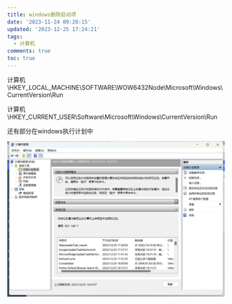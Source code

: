 ```yaml
---
title: windows删除启动项
date: '2023-11-24 09:20:15'
updated: '2023-12-25 17:24:21'
tags:
  - 计算机
comments: true
toc: true
---
```




计算机\HKEY_LOCAL_MACHINE\SOFTWARE\WOW6432Node\Microsoft\Windows\CurrentVersion\Run

计算机\HKEY_CURRENT_USER\Software\Microsoft\Windows\CurrentVersion\Run

还有部分在windows执行计划中

​![image](https://raw.githubusercontent.com/maozhg/notebook/main/pic/202312251653200.png)​
